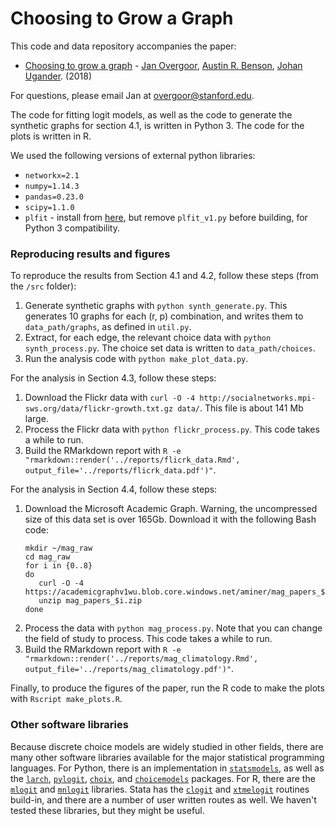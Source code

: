 # Choosing to Grow a Graph

This code and data repository accompanies the paper:

- [Choosing to grow a graph](https://arxiv.org/pdf/1811.05008.pdf) - <a href="http://janovergoor.github.io/">Jan Overgoor</a>, <a href="http://www.cs.cornell.edu/~arb/">Austin R. Benson</a>, <a href="http://web.stanford.edu/~jugander/">Johan Ugander</a>. (2018)

For questions, please email Jan at overgoor@stanford.edu.

The code for fitting logit models, as well as the code to generate the synthetic graphs for section 4.1, is written in Python 3. The code for the plots is written in R.

We used the following versions of external python libraries:

* `networkx=2.1`
* `numpy=1.14.3`
* `pandas=0.23.0`
* `scipy=1.1.0`
* `plfit` - install from [here](https://github.com/keflavich/plfit/tree/master/plfit), but remove `plfit_v1.py` before building, for Python 3 compatibility.


### Reproducing results and figures

To reproduce the results from Section 4.1 and 4.2, follow these steps (from the `/src` folder):

1. Generate synthetic graphs with `python synth_generate.py`. This generates 10 graphs for each (r, p) combination, and writes them to `data_path/graphs`, as defined in `util.py`.
2. Extract, for each edge, the relevant choice data with `python synth_process.py`. The choice set data is written to `data_path/choices`.
3. Run the analysis code with `python make_plot_data.py`.

For the analysis in Section 4.3, follow these steps:

1. Download the Flickr data with `curl -O -4 http://socialnetworks.mpi-sws.org/data/flickr-growth.txt.gz data/`. This file is about 141 Mb large.  
2. Process the Flickr data with `python flickr_process.py`. This code takes a while to run.
3. Build the RMarkdown report with `R -e "rmarkdown::render('../reports/flicrk_data.Rmd', output_file='../reports/flicrk_data.pdf')"`.

For the analysis in Section 4.4, follow these steps:

1. Download the Microsoft Academic Graph. Warning, the uncompressed size of this data set is over 165Gb. Download it with the following Bash code:
    ```
    mkdir ~/mag_raw
    cd mag_raw
    for i in {0..8}
    do
       curl -O -4 https://academicgraphv1wu.blob.core.windows.net/aminer/mag_papers_$i.zip
       unzip mag_papers_$i.zip
    done
    ```
2. Process the data with `python mag_process.py`. Note that you can change the field of study to process. This code takes a while to run.
2. Build the RMarkdown report with `R -e "rmarkdown::render('../reports/mag_climatology.Rmd', output_file='../reports/mag_climatology.pdf')"`.

Finally, to produce the figures of the paper, run the R code to make the plots with `Rscript make_plots.R`.


### Other software libraries

Because discrete choice models are widely studied in other fields, there are many other software libraries available for the major statistical programming languages. For Python, there is an implementation in [`statsmodels`](https://www.statsmodels.org/dev/examples/notebooks/generated/discrete_choice_example.html), as well as the [`larch`](https://larch.readthedocs.io/en/latest/), [`pylogit`](https://pypi.org/project/pylogit/), [`choix`](https://github.com/lucasmaystre/choix), and [`choicemodels`](https://github.com/UDST/choicemodels) packages. For R, there are the [`mlogit`](https://cran.r-project.org/web/packages/mlogit/vignettes/mlogit.pdf) and [`mnlogit`](https://cran.r-project.org/web/packages/mnlogit/vignettes/mnlogit.pdf) libraries. Stata has the [`clogit`](https://www.stata.com/manuals13/rclogit.pdf) and [`xtmelogit`](https://www.stata.com/help11.cgi?xtmelogit) routines build-in, and there are a number of user written routes as well. We haven't tested these libraries, but they might be useful.


